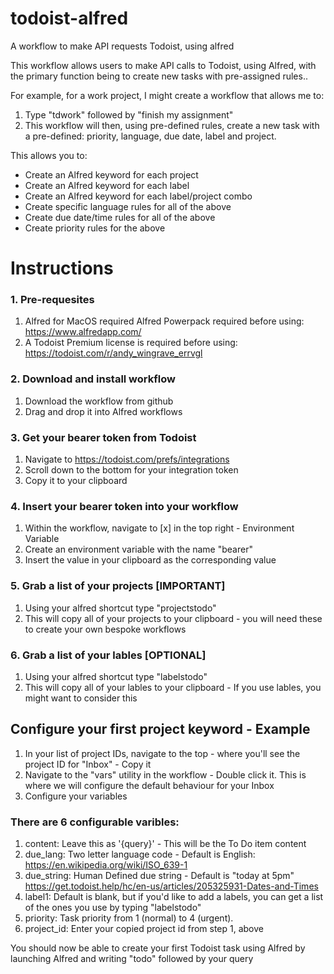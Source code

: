 # todoist-alfred
A workflow to make API requests Todoist, using alfred

This workflow allows users to make API calls to Todoist, using Alfred, with the primary function being to create new tasks with pre-assigned rules..

For example, for a work project, I might create a workflow that allows me to:

1. Type "tdwork" followed by "finish my assignment"
2. This workflow will then, using pre-defined rules, create a new task with a pre-defined: priority, language, due date, label and project.

This allows you to:

- Create an Alfred keyword for each project
- Create an Alfred keyword for each label
- Create an Alfred keyword for each label/project combo
- Create specific language rules for all of the above
- Create due date/time rules for all of the above
- Create priority rules for the above

# Instructions
### 1. Pre-requesites
1. Alfred for MacOS required Alfred Powerpack required before using: https://www.alfredapp.com/
2. A Todoist Premium license is required before using: https://todoist.com/r/andy_wingrave_errvgl

### 2. Download and install workflow
1. Download the workflow from github
2. Drag and drop it into Alfred workflows

### 3. Get your bearer token from Todoist 
1. Navigate to https://todoist.com/prefs/integrations
2. Scroll down to the bottom for your integration token
3. Copy it to your clipboard

### 4. Insert your bearer token into your workflow
1. Within the workflow, navigate to [x] in the top right - Environment Variable
2. Create an environment variable with the name "bearer" 
3. Insert the value in your clipboard as the corresponding value

### 5. Grab a list of your projects [IMPORTANT]
1. Using your alfred shortcut type "projectstodo"
2. This will copy all of your projects to your clipboard - you will need these to create your own bespoke workflows

### 6. Grab a list of your lables [OPTIONAL]
1. Using your alfred shortcut type "labelstodo"
2. This will copy all of your lables to your clipboard - If you use lables, you might want to consider this 

## Configure your first project keyword - Example

1. In your list of project IDs, navigate to the top - where you'll see the project ID for "Inbox" - Copy it
2. Navigate to the "vars" utility in the workflow - Double click it. This is where we will configure the default behaviour for your Inbox
3. Configure your variables

### There are 6 configurable varibles:

1. content: Leave this as '{query}' - This will be the To Do item content
2. due_lang: Two letter language code - Default is English: https://en.wikipedia.org/wiki/ISO_639-1
3. due_string: Human Defined due string - Default is "today at 5pm" https://get.todoist.help/hc/en-us/articles/205325931-Dates-and-Times
4. label1: Default is blank, but if you'd like to add a labels, you can get a list of the ones you use by typing "labelstodo"
5. priority: Task priority from 1 (normal) to 4 (urgent).
6. project_id: Enter your copied project id from step 1, above

You should now be able to create your first Todoist task using Alfred by launching Alfred and writing 
"todo" followed by your query




